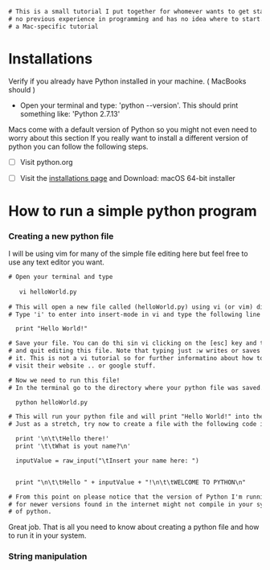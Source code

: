 <!-----------------------------------------------------------------------------------------------
Author: Ronald Munoz
Description: 	This is a personal tutorial documentation on how to get started with Python. 
              This documentation will walk you throught installations to simple programs you 
              can run in your own computer to learn how to use Python. 

              I'm learning Python with you and you might find some bugs and problems with 
              this documentation but please remember, we are learning together.
              Don't be a jerk! 
------------------------------------------------------------------------------------------------->

<!------------------------ Just a small description at the top of my file ----------------------->
```diff
# This is a small tutorial I put together for whomever wants to get started with Python and has 
# no previous experience in programming and has no idea where to start. I use a MacBook so this is 
# a Mac-specific tutorial
```

<!-----------------------------------------------------------------------------------------------
# Installations : I'm using a mac
------------------------------------------------------------------------------------------------->
# Installations
Verify if you already have Python installed in your machine. ( MacBooks should )
* Open your terminal and type: 'python --version'. This should print something like: 'Python 2.7.13'

Macs come with a default version of Python so you might not even need to worry about this section
If you really want to install a different version of python you can follow the following steps.

- [ ] Visit python.org
- [ ] Visit the [installations page] and Download: macOS 64-bit installer


<!-----------------------------------------------------------------------------------------------  	
# How to run a simple python program
------------------------------------------------------------------------------------------------->
# How to run a simple python program
### Creating a new python file

I will be using vim for many of the simple file editing here but feel free to use any text editor you want.

```diff
# Open your terminal and type
   
   vi helloWorld.py
   
# This will open a new file called (helloWorld.py) using vi (or vim) directly in the terminal.
# Type 'i' to enter into insert-mode in vi and type the following line

  print "Hello World!"

# Save your file. You can do thi sin vi clicking on the [esc] key and then type ':wq' to write 
# and quit editing this file. Note that typing just :w writes or saves the file and :q will quit
# it. This is not a vi tutorial so for further informatino about how to use this powerful editor 
# visit their website .. or google stuff.

# Now we need to run this file!
# In the terminal go to the directory where your python file was saved. Type:

  python helloWorld.py

# This will run your python file and will print "Hello World!" into the terminal window!
# Just as a stretch, try now to create a file with the following code in it.

  print '\n\t\tHello there!'
  print '\t\tWhat is yout name?\n'

  inputValue = raw_input("\tInsert your name here: ")


  print "\n\t\tHello " + inputValue + "!\n\t\tWELCOME TO PYTHON\n"

# From this point on please notice that the version of Python I'm running is 2.7.13. Some of the sintax
# for newer versions found in the internet might not compile in your system if you run this same version
# of python.
```

Great job. That is all you need to know about creating a python file and how to run it in your system.

### String manipulation


<!-------------------------------------------- Links ------------------------------------------>
[installations page]: https://www.python.org/downloads/release/python-380/
